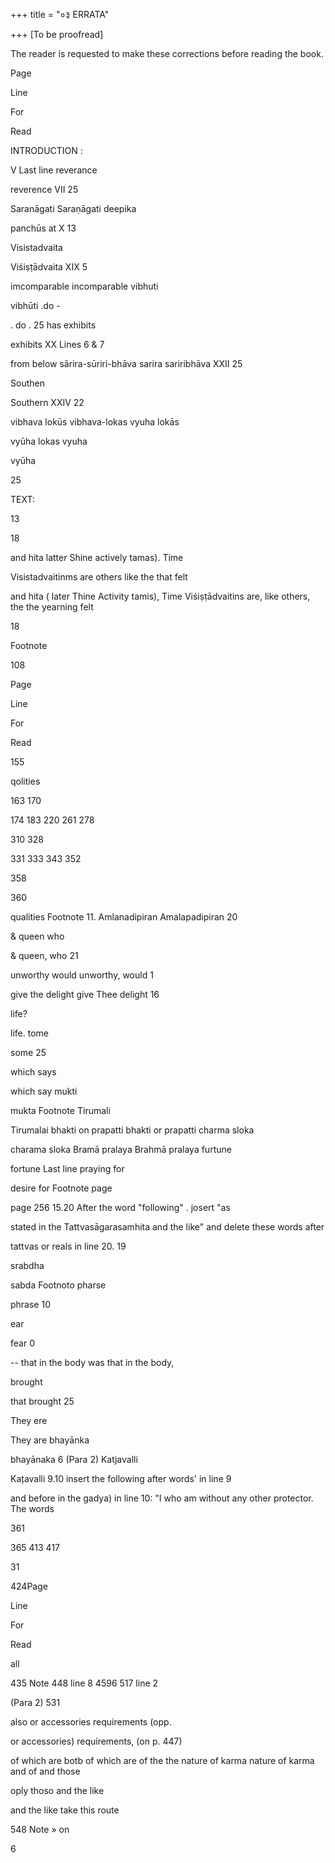 +++
title = "०३ ERRATA"

+++
[To be proofread]

The reader is requested to make these corrections before reading the book.

Page

Line

For

Read

INTRODUCTION :

V Last line reverance

reverence VII 25

Saranāgati Saraṇāgati deepika

panchūs at X 13

Visistadvaita

Viśiṣṭādvaita XIX 5

imcomparable incomparable vibhuti

vibhūti .do -

. do . 25 has exhibits

exhibits XX Lines 6 & 7

from below sārira-sūriri-bhāva sarira sariribhāva XXII 25

Southen

Southern XXIV 22

vibhava lokūs vibhava-lokas vyuha lokās

vyūha lokas vyuha

vyūha

25

TEXT:

13

18

and hita latter Shine actively tamas). Time

Visistadvaitinms are others like the that felt

and hita ( later Thine Activity tamis), Time Viśiṣṭādvaitins are, like others, the the yearning felt

18

Footnote

108

Page

Line

For

Read

155

qolities

163 170

174 183 220 261 278

310 328

331 333 343 352

358

360

qualities Footnote 11. Amlanadipiran Amalapadipiran 20

& queen who

& queen, who 21

unworthy would unworthy, would 1

give the delight give Thee delight 16

life?

life. tome

some 25

which says

which say mukti

mukta Footnote Tirumali

Tirumalai bhakti on prapatti bhakti or prapatti charma sloka

charama sloka Bramā pralaya Brahmā pralaya furtune

fortune Last line praying for

desire for Footnote page

page 256 15.20 After the word "following" . josert "as

stated in the Tattvasāgarasamhita and the like" and delete these words after

tattvas or reals in line 20. 19

srabdha

sabda Footnoto pharse

phrase 10

ear

fear 0

-- that in the body was that in the body,

brought

that brought 25

They ere

They are bhayānka

bhayānaka 6 (Para 2) Katjavalli

Kațavalli 9.10 insert the following after words' in line 9

and before in the gadya) in line 10: "I who am without any other protector. The words

361

365 413 417

31

424Page

Line

For

Read

all

435 Note 448 line 8 4596 517 line 2

(Para 2) 531

also or accessories requirements (opp.

or accessories) requirements, (on p. 447)

of which are botb of which are of the the nature of karma nature of karma and of and those

oply thoso and the like

and the like take this route

548 Note » on

6